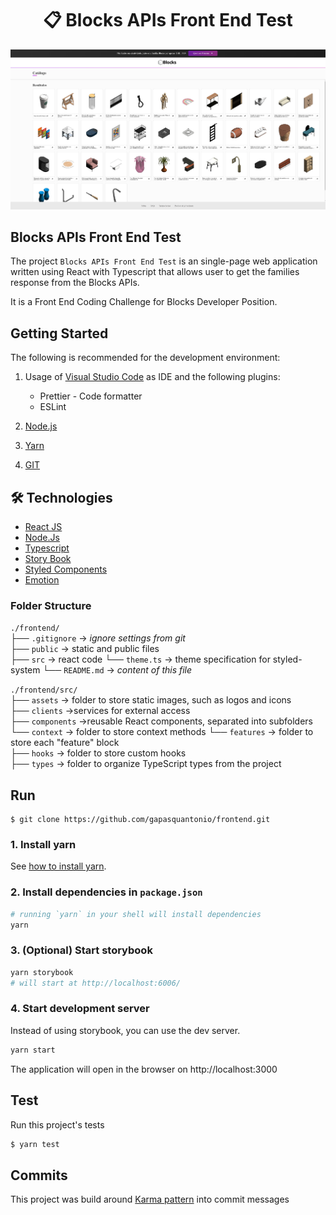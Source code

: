 # <div align="center">📋 Blocks APIs Front End Test</div>

<a href="https://factoryfour-api-status.netlify.app/">
<img src="./readme-image.png"/>
                             </a>

## Blocks APIs Front End Test

The project `Blocks APIs Front End Test` is an single-page web application written using React with Typescript that allows user to get the families response from the Blocks APIs.

It is a Front End Coding Challenge for Blocks Developer Position.

## Getting Started

The following is recommended for the development environment:

1. Usage of [Visual Studio Code](https://code.visualstudio.com/) as IDE and the following plugins:

   - Prettier - Code formatter
   - ESLint

2. [Node.js](https://nodejs.org/en/download/)
3. [Yarn](https://yarnpkg.com/)
4. [GIT](https://git-scm.com/)

## 🛠️ Technologies

<ul>
  <li><a href="https://reactjs.org/">React JS</a></li>
  <li><a href="https://nodejs.org/en/">Node.Js</a></li>
  <li><a href="https://www.typescriptlang.org/">Typescript</a></li>
  <li><a href="https://storybook.js.org/">Story Book</a></li>
   <li><a href="https://styled-components.com/">Styled Components</a></li>
  <li><a href="https://emotion.sh/docs/introduction">Emotion</a></li>
  
</ul>

### Folder Structure

`./frontend/`  
├── `.gitignore` -> _ignore settings from git_  
├── `public` -> static and public files  
├── `src` -> react code
└── `theme.ts` -> theme specification for styled-system
└── `README.md` -> _content of this file_

`./frontend/src/`  
├── `assets` -> folder to store static images, such as logos and icons  
├── `clients` ->services for external access   
├── `components` ->reusable React components, separated into subfolders  
└── `context` -> folder to store context methods 
└── `features` -> folder to store each "feature" block   
├── `hooks` -> folder to store custom hooks  
├── `types` -> folder to organize TypeScript types from the project 




## Run

```
$ git clone https://github.com/gapasquantonio/frontend.git
```
### 1. Install yarn

See [how to install yarn](https://classic.yarnpkg.com/lang/en/docs/install/#mac-stable).

### 2. Install dependencies in `package.json`

```zsh
# running `yarn` in your shell will install dependencies
yarn
```
### 3. (Optional) Start storybook

```zsh
yarn storybook
# will start at http://localhost:6006/
```

### 4.  Start development server

Instead of using storybook, you can use the dev server.

```zsh
yarn start
```
The application will open in the browser on http://localhost:3000

## Test

Run this project's tests

```bash
$ yarn test
```



## Commits

This project was build around [Karma pattern](http://karma-runner.github.io/6.3/dev/git-commit-msg.html) into commit messages
